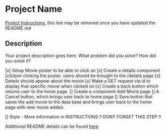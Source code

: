 # Project Name

[Project Instructions](./INSTRUCTIONS.md), this line may be removed once you have updated the README.md

## Description

Your project description goes here. What problem did you solve? How did you solve it?

[x] Setup Movie poster to be able to click on
[x] Create a details component
    [x]Upon clicking the poster, users should be brought
      to the /details page
    [x] Details should appear about the movie
    [x] Make a GET request via id to display that specific 
       movie when clicked on
    [x] Create a back button which returns user to the home
       page.
[] Create a component Add Movie page
[] A Cancel button, which brings user back to home page
[] Save button that saves the add movie to the data base
   and brings user back to the home page with new movie added.

   [] Style - More information in INSTRUCTIONS
           !! DONT FORGET THIS STEP !!

Additional README details can be found [here](https://github.com/PrimeAcademy/readme-template/blob/master/README.md).
